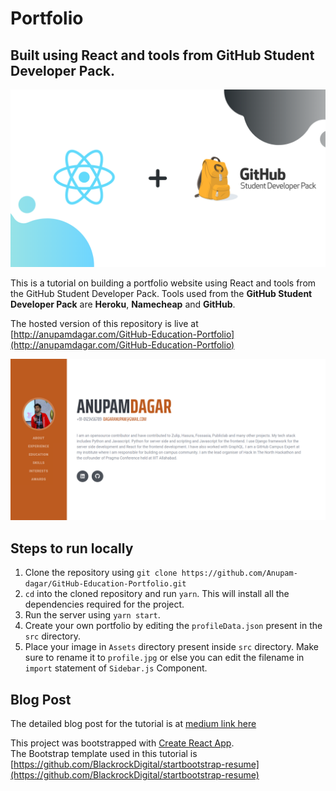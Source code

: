 # Portfolio
## Built using React and tools from GitHub Student Developer Pack.

![Header Image](./mainimage.png)

This is a tutorial on building a portfolio website using React and tools from the GitHub Student Developer Pack. Tools used from the **GitHub Student Developer Pack** are **Heroku**, **Namecheap** and **GitHub**.  

The hosted version of this repository is live at [http://anupamdagar.com/GitHub-Education-Portfolio](http://anupamdagar.com/GitHub-Education-Portfolio)

![landing page image](./landing.png)

## Steps to run locally
1. Clone the repository using `git clone https://github.com/Anupam-dagar/GitHub-Education-Portfolio.git`
2. `cd` into the cloned repository and run `yarn`. This will install all the dependencies required for the project.
3. Run the server using `yarn start`.
4. Create your own portfolio by editing the `profileData.json` present in the `src` directory.
5. Place your image in `Assets` directory present inside `src` directory. Make sure to rename it to `profile.jpg` or else you can edit the filename in `import` statement of `Sidebar.js` Component.

## Blog Post
The detailed blog post for the tutorial is at [medium link here](https://levelup.gitconnected.com/create-a-portfolio-using-react-and-github-student-developer-pack-955379207855)

This project was bootstrapped with [Create React App](https://github.com/facebook/create-react-app).  
The Bootstrap template used in this tutorial is [https://github.com/BlackrockDigital/startbootstrap-resume](https://github.com/BlackrockDigital/startbootstrap-resume)
